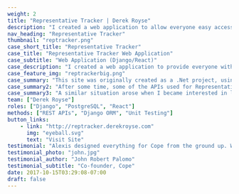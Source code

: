 ```yaml
---
weight: 2
title: "Representative Tracker | Derek Royse"
description: "I created a web application to allow everyone easy access to information about their politicians."
nav_heading: "Representative Tracker"
thumbnail: "reptracker.png"
case_short_title: "Representative Tracker"
case_title: "Representative Tracker Web Application"
case_subtitle: "Web Application (Django/React)"
case_description: "I created a web application to provide everyone with the ability to easily access the truth about their federal, state, and local representatives."
case_feature_img: "reptrackerbig.png"
case_summary: "This site was originally created as a .Net project, using a number of free APIs to determine a user's federal and state representatives based on their address. Over time, the site expanded to include voting data, statistics, and local representatives."
case_summary2: "After some time, some of the APIs used for Representative Tracker's core functions were updated to no longer provide the necessary information and in some cases shut down entirely. Because of this, the site was disabled for awhile. When I began learning Django, this represented an opportunity to rebuild the site with new APIs and improved functionality. The site was rebuilt using Django in 2019 and moved from AppHarbor to Heroku."
case_summary3: "A similar situation arose when I became interested in learning React. I was never 100% happy with the look of Representative Tracker, and I decided to rebuild the app again as a REST API with a React frontend. This, along with a move to a more easily managed Digital Ocean droplet, was completed in 2021."
team: ["Derek Royse"]
roles: ["Django", "PostgreSQL", "React"]
methods: ["REST APIs", "Django ORM", "Unit Testing"]
button_links:
    - link: "http://reptracker.derekroyse.com"
      img: "eyeball.svg"
      text: "Visit Site"
testimonial: "Alexis designed everything for Cope from the ground up. What I really like about him is his true understanding and grasp of what makes a great UI great. He knows that the user experience needs a lot of refining from customers and he isn't shy to take feedback even if it's critical. Alexis is one of those rare people who just gets it."
testimonial_photo: "john.jpg"
testimonial_author: "John Robert Palomo"
testimonial_subtitle: "Co-founder, Cope"
date: 2017-10-15T03:29:08-07:00
draft: false
---
```

<!-- 
# Origins

![](//localhost:1313/cope/img/persona.png)

A startup called Cope hired me to create a **minimum viable product**
for their new idea — tracking mental health. It was the first project
where I handled mobile app design, and I was very excited to learn the
intricacies of the iOS platform.

My clients John and Kat have done some preliminary interviews
with psychologists and psychiatrists to get their side of the picture.
They have established a user persona, a business model canvas, and
several startup prep work for the product to take off. My job was to
actually create the experience for their users and make sure they are
represented in the design process.

The design I created was a result of self-started questions,
validating assumptions, benchmarking,  and guerilla testing. I could
have done some more usability studies early in the process, however.

# Rebuild

We checked the App Store for similar applications, and we found
out that there were no well-designed niche applications for handling
mental health. We found another app called Cope as well, but their
solution was more of a community-based social sharing platform. We saw
this as an opportunity for our own version of Cope to solve a unique
problem in the space.

![](//localhost:1313/cope/img/competition-cope.jpg)

Instead, we drew inspiration from applications that feature the
design components we needed: menstrual cycle management apps that have
good summaries and calendars, emotion tracking apps, medicine tracking apps.

I used the concepts gained from these applications to study how
they understood the mental models of their own users and hopefully
replicate that kind of empathy whenever I create design decisions for Cope.

# React

We had feature changes and a lot of design decisions cancelled.
Before, we had different modules for the design: forums, mental health
doctor search, messaging.

![](//localhost:1313/cope/img/discarded.jpg)

We finalized the components of Cope that we wanted to build and
we decided that we wanted to focus on tracking their progress for
mental health. I had to drop some UI explorations I did for the first
version of Cope we were building.
            
# Next Steps

The project is actually in development now and the next step is
to conduct usability tests, install analytics and use new insights to
inform new iterations of the product. Design a better onboarding
process. Design for empty states. Design copywriting and strategy for
push notifications as trigger. Integrate a social aspect into the
application. All these will be helpful to create a better design for the app.
            
![](//localhost:1313/cope/img/cope-final.png)

In reality, product design is the easy part. The real problems
we're facing involve fighting a stigma around mental health, building an
open, supportive and vulnerable community, and creating a sustainable
business model for the product. -->